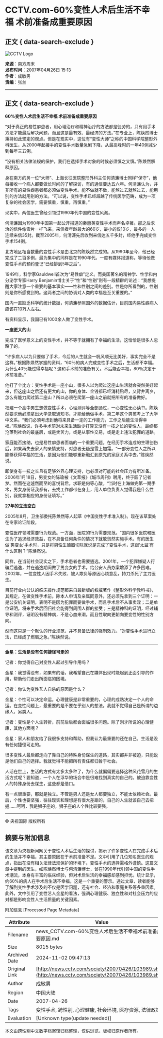 # CCTV.com-60%变性人术后生活不幸福 术前准备成重要原因

## 正文 { data-search-exclude }


![CCTV Logo](http://www.cctv.com/channel/content/images/logo_small.jpg)

**来源**：南方周末  
**发布时间**：2007年04月26日 15:13   
**作者**：成敏男  
**责编**：张兰  

---

## 正文 { data-search-exclude }

**60%变性人术后生活不幸福 术前准备成重要原因**

“对于真正的易性癖患者，用心理治疗和精神治疗的方法都是徒劳的，只有用手术方法才能最后解决问题，而且这是最有效、最经济的方法。”在专业上，陈焕然博士秉持如此坚定的观点。但是在现实中，这位有“变性大师”之称的中国科学院整形外科医生，从2000年起接手的变性手术数量急剧下降，从最高峰时的一年40例减少到每年三五例。

“没有相关法律法规的保护，我们在选择手术对象的时候必须慎之又慎。”陈焕然解释原因。

身在南方的另一位“大师”、上海长征医院整形外科主任何清濂博士同样“保守”，他每接收一个病人都要做长时间的了解探访，有的通信要达五六年。何清濂认为，并非所有的易性癖患者都必须做变性手术。能不做就不做，能熬过去就熬过去，能用别的方法就用别的方法。“可以说，变性手术已经超越了传统医学范畴，成为一项复杂的社会医学，需要慎重，慎重，再慎重。”

现实中，两位医生曾经引领过1990年代中国的变性风潮。

何清濂因为1990年中国第一起公开报道的秦惠英变性手术而声名卓著。那之后求治的信件像雪片一样飞来。来信者年龄最大的60岁，最小的仅10岁，最多的一人连续来信35封。截至2005年，何清濂先后收到来信达五千多封，经他手完成变性手术154例。

北方地区相当数量的变性手术是由北京的陈焕然完成的。从1990年至今，他已经完成了二百多例，最为集中的同样是在1990年代。一度有媒体报道称，等待他做变性手术的预约登记“已经排到5年之后”。

1949年，科学家Gauldwell首次为“易性癖”定义。而美国著名的精神学、性学和内分泌学专家Harry Benjamin博士关于“性”和“性别”则有一段精辟的论述：“我想提醒大家注意一个重要的基本事实——性和性别之间的差别。性是你所看到的，性别则是你所感觉到的。这两者之间的协调对人类的幸福是至关重要的。”

国内一直缺乏科学的统计数据，何清濂参照国外的数据估计，目前国内易性癖病人应该在10万人左右。

有资料显示，我国已有1000余人做了变性手术。

**一座更大的山**

完成了医学意义上的变性手术，并不等于就拥有了幸福的生活，这恰恰是很多人忽略了的。

“许多病人以为只要做了手术，今后的人生就会一帆风顺无比美好，事实完全不是这样。”根据陈焕然掌握的资料，“60％的病人完成变性手术之后，生活都不幸福。为什么40％能过得幸福呢？这和手术前的准备有关。术后能否幸福，80％决定于术前准备。”

他打了个比方：变性手术是一座小山，很多人以为爬过这座山生活就会突然美好起来，但这座山之后还有更大的山，你的身体、金钱都已经消耗殆尽，又背井离乡，怎么有能力爬过第二座山？所以必须在爬第一座山之前就把所有的准备做好。

福建一个高中男生想做变性手术，心理测评等全部通过，一心变性无心读书。陈焕然要求他必须拿出大学录取通知书，才能给他做手术。第二年这个男孩考上了大学中文系。“我们必须考虑到他将来具备一定的工作能力，工作之后能生活得幸福。”陈焕然说，许多手术前对未来生活缺少打算又没有一技之长的变性人，最终都沦落到社会的最底层，或是卖苦力，或是从事性交易，或是走上违法犯罪的道路。

家庭能否接纳，也是易性癖患者面临的一个重要问题。在经历手术造成的生理创伤后，如果再失去家人的亲情支持，对患者无疑是雪上加霜。“一部分变性人之所以能够获得幸福的生活，是因为他们能够重新融汇到原先的家庭关系中去。”陈焕然说。

即使身有一技之长且有足够外界心理支持，也必须对可能的社会压力有所准备。2006年1月18日，男变女的陈瑜被《文萃报》《城市周刊》聘用，终于圆了记者梦。然而在这遽然而至的喜悦背后，求职是何等心酸。“当时在上海做完第一期手术，男女身份证我都有，去找工作都带在身上，用人单位负责人觉得我是什么性别，我就拿相应的身份证填写。”

**27年的立法空白**

2005年8月，卫生部委托陈焕然等人起草《中国变性手术准入制》。现在该草案处在专家论证阶段。

变性医疗领域需要行为规范。一方面，医院的行为需要规范。“国内很多医院和医生为了追求经济效益，在不具备任何条件的情况下就敢贸然实施手术。有的医生做‘男变女’手术时，只是将男性生殖器切除就说是完成了变性手术，这跟‘太监’有什么区别？”陈焕然说。

同样，在当前社会现实之下，手术患者也需要遴选。2001年，一个犯罪嫌疑人行骗后逃逸，并在逃逸期间做了男变女的手术，给公安人员办案增添了许多困难。2002年，一位变性人因手术失败、被人欺负等原因心烦意乱，持刀杀死了主刀医生。

目前行业内公认的临床操作规范都来自最新版的权威著作《整形外科学教科书》，其规定，在做变性手术前，除本人申请及亲属同意外，还必须先拿到三个证明：一是公安机关证明，表明不是因为犯罪而要做手术，而且手术后不从事卖淫；二是单位证明，将来手术后回归社会能得到周围人群的接受；三是精神科的证明，经过辅导和测评，证明没有精神病，不是心血来潮，而且性取向更朝向要变性的性别方向。

然而这只是一个默认的行业规范，并不具备法律的强制效力。“对变性手术进行立法，已经成了燃眉之急。”陈焕然说。

---

**金星：生活是没有任何捷径可走的**

记者：你觉得自己对变性人起过引导作用吗？

金星：我觉得没有，如果有的话，我希望自己在媒体出现时能起到正面引导的作用，帮助他们走出所面临的困境。

记者：你认为变性艺人自杀的原因是什么？

金星：个性可以决定命运。心理健康是非常重要的，心理的成熟决定一个人的命运。在变性问题上，最重要的是不要在乎别人的想法。我就不觉得自己是所谓的边缘人，另类人。

记者：变性是个人生转折，前前后后都会面临很多问题。除了刚才所说的心理健康，其他方面呢？

金星：家人和朋友给了我很多支持和帮助，但我认为最重要的还在自己。生活是没有任何捷径可走的。

很多变性人最后都走向了靠自己的特殊身份谋生的道路，其实都并非被迫，只能说是他们自己的选择。我就觉得不能把所有责任都归咎于社会。

人活在世上，生活的方式有太多太多种了，为什么就偏偏要选择这种风花雪月的生活方式呢？要知道，一个人在浮华的场合中是很难找到真实的自己的。被迫靠变性人的特殊身份去谋生，这些都是借口。

有一点很重要，那就是独立。不管是男人还是女人都要独立，不能太依赖社会。最后，个性也要坚强，往往现实和理想是有很大差距的，自己的人生就该自己去把握……呵呵，我是狮子座的，狮子座的人个性比较要强。

---

© 央视国际 版权所有

## 摘要与附加信息

<!-- tcd_abstract -->
该文章为央视新闻网关于变性人术后生活的探讨，揭示了许多变性人在完成手术后的生活并不幸福，其主要原因在于术前准备不足。文中引用了几位知名医生的观点，指出在没有相关法律法规保护的环境下，变性手术的选择需格外谨慎。这篇文章中提到的医生，如陈焕然博士与何清濂博士，曾在1990年代引领中国的变性手术潮流，本身有丰富的临床经验，但对术后生活的幸福感却感到担忧。统计显示，约60%的病人在手术后生活不幸福，这是一个重要的警示。通过文章，读者能够了解到变性手术涉及的不仅是医学问题，还有社会、经济和家庭关系等多重因素。此外，文中引用了变性艺人金星的看法，强调心理健康、独立性和对社会压力的应对都是影响变性人生活质量的关键因素。
<!-- tcd_abstract_end -->

附加信息 [Processed Page Metadata]

| Attribute       | Value                                  |
|-----------------|----------------------------------------|
| Filename        | news_CCTV.com-60%变性人术后生活不幸福术前准备成重要原因.md                             |
| Size            | 8015 bytes                           |
| Archived Date   | 2024-11-02 09:47:13                             |
| Original Link   | [http://news.cctv.com/society/20070426/103989.shtml](http://news.cctv.com/society/20070426/103989.shtml)                       |
| Author          | 成敏男                               |
| Region          | 中国大陆                               |
| Date            | 2007-04-26                                 |
| Tags            | 变性手术, 跨性别, 心理健康, 社会环境, 医疗资源, 法律政策                                 |
| Evaluation            | [Unknown type(update needed)]                                 |
<!-- tcd_table_end -->

本文由跨性别中文数字档案馆归档整理，仅供浏览。版权归原作者所有。

